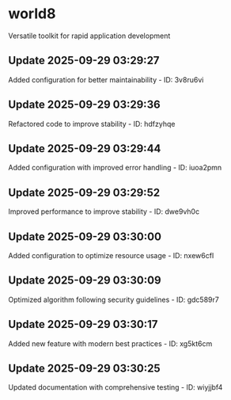 # world8
Versatile toolkit for rapid application development

## Update 2025-09-29 03:29:27
Added configuration for better maintainability - ID: 3v8ru6vi


## Update 2025-09-29 03:29:36
Refactored code to improve stability - ID: hdfzyhqe


## Update 2025-09-29 03:29:44
Added configuration with improved error handling - ID: iuoa2pmn


## Update 2025-09-29 03:29:52
Improved performance to improve stability - ID: dwe9vh0c


## Update 2025-09-29 03:30:00
Added configuration to optimize resource usage - ID: nxew6cfl


## Update 2025-09-29 03:30:09
Optimized algorithm following security guidelines - ID: gdc589r7


## Update 2025-09-29 03:30:17
Added new feature with modern best practices - ID: xg5kt6cm


## Update 2025-09-29 03:30:25
Updated documentation with comprehensive testing - ID: wiyjjbf4

